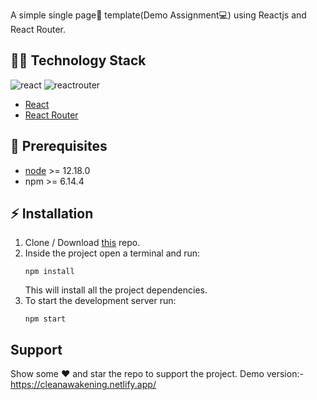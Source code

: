 A simple single page📑 template(Demo Assignment💻) using Reactjs and React Router.

## :man_technologist: Technology Stack
![react](https://img.shields.io/badge/frontend-react-61dafb?style=flat&logo=React)
![reactrouter](https://img.shields.io/travis/com/ReactTraining/react-router/master?style=flat-square)

* [React](https://reactjs.org/)
* [React Router](https://reactrouter.com/)

## :hatching_chick: Prerequisites
* [node](https://nodejs.org/en/) >= 12.18.0
* npm >= 6.14.4

## :zap: Installation

1. Clone / Download [this](https://github.com/ganesh1172/demo-assignment.git) repo.
2. Inside the project open a terminal and run:
    ```
    npm install
    ```
    This will install all the project dependencies.
3. To start the development server run:
    ```
    npm start
    ```
## Support

Show some :heart: and star the repo to support the project. Demo version:- https://cleanawakening.netlify.app/